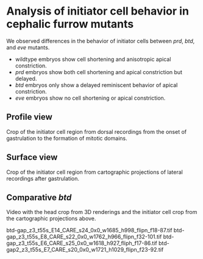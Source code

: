 # Analysis of initiator cell behavior in cephalic furrow mutants

We observed differences in the behavior of initiator cells between *prd*, *btd*, and *eve* mutants.

- wildtype embryos show cell shortening and anisotropic apical constriction.
- *prd* embryos show both cell shortening and apical constriction but delayed.
- *btd* embryos only show a delayed reminiscent behavior of apical constriction.
- *eve* embryos show no cell shortening or apical constriction.

## Profile view

Crop of the initiator cell region from dorsal recordings from the onset of gastrulation to the formation of mitotic domains.

## Surface view

Crop of the initiator cell region from cartographic projections of lateral recordings after gastrulation.

## Comparative *btd*

Video with the head crop from 3D renderings and the initiator cell crop from the cartographic projections above.

btd-gap_z3_t55s_E14_CARE_s24_0x0_w1685_h998_flipn_f18-87.tif
btd-gap_z3_t55s_E8_CARE_s22_0x0_w1762_h966_flipn_f32-101.tif
btd-gap_z3_t55s_E6_CARE_s25_0x0_w1618_h927_fliph_f17-86.tif
btd-gap2_z3_t55s_E7_CARE_s20_0x0_w1721_h1029_flipn_f23-92.tif
